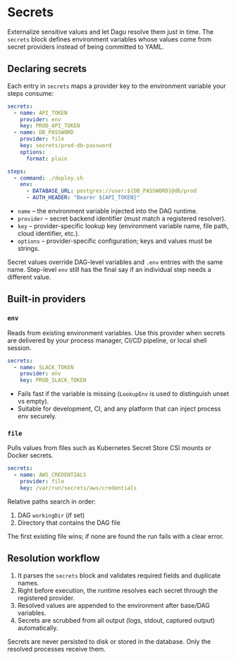 # Secrets

Externalize sensitive values and let Dagu resolve them just in time. The `secrets` block defines environment variables whose values come from secret providers instead of being committed to YAML.

## Declaring secrets

Each entry in `secrets` maps a provider key to the environment variable your steps consume:

```yaml
secrets:
  - name: API_TOKEN
    provider: env
    key: PROD_API_TOKEN
  - name: DB_PASSWORD
    provider: file
    key: secrets/prod-db-password
    options:
      format: plain

steps:
  - command: ./deploy.sh
    env:
      - DATABASE_URL: postgres://user:${DB_PASSWORD}@db/prod
      - AUTH_HEADER: "Bearer ${API_TOKEN}"
```

- `name` – the environment variable injected into the DAG runtime.
- `provider` – secret backend identifier (must match a registered resolver).
- `key` – provider-specific lookup key (environment variable name, file path, cloud identifier, etc.).
- `options` – provider-specific configuration; keys and values must be strings.

Secret values override DAG-level variables and `.env` entries with the same name. Step-level `env` still has the final say if an individual step needs a different value.

## Built-in providers

### `env`

Reads from existing environment variables. Use this provider when secrets are delivered by your process manager, CI/CD pipeline, or local shell session.

```yaml
secrets:
  - name: SLACK_TOKEN
    provider: env
    key: PROD_SLACK_TOKEN
```

- Fails fast if the variable is missing (`LookupEnv` is used to distinguish unset vs empty).
- Suitable for development, CI, and any platform that can inject process env securely.

### `file`

Pulls values from files such as Kubernetes Secret Store CSI mounts or Docker secrets.

```yaml
secrets:
  - name: AWS_CREDENTIALS
    provider: file
    key: /var/run/secrets/aws/credentials
```

Relative paths search in order:

1. DAG `workingDir` (if set)
2. Directory that contains the DAG file

The first existing file wins; if none are found the run fails with a clear error.

## Resolution workflow

1. It parses the `secrets` block and validates required fields and duplicate names.
2. Right before execution, the runtime resolves each secret through the registered provider.
3. Resolved values are appended to the environment after base/DAG variables.
4. Secrets are scrubbed from all output (logs, stdout, captured output) automatically.

Secrets are never persisted to disk or stored in the database. Only the resolved processes receive them.
